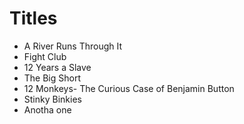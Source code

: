 # Titles

- A River Runs Through It
- Fight Club
- 12 Years a Slave
- The Big Short
- 12 Monkeys- The Curious Case of Benjamin Button
- Stinky Binkies
- Anotha one

